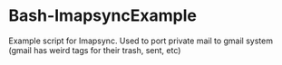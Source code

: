# Bash-ImapsyncExample

Example script for Imapsync. Used to port private mail to gmail system (gmail has weird tags for their trash, sent, etc)
